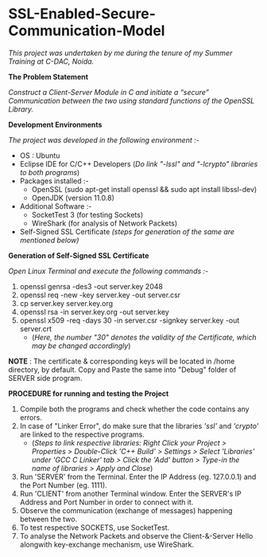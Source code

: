 # SSL-Enabled-Secure-Communication-Model



*This project was undertaken by me during the tenure of my Summer Training at C-DAC, Noida.*



__The Problem Statement__

  *Construct a Client-Server Module in C and initiate a “secure” Communication between the two using standard functions of the OpenSSL Library.*



__Development Environments__

  *The project was developed in the following environment :-*

  * OS : Ubuntu
  * Eclipse IDE for C/C++ Developers
    (*Do link "-lssl" and "-lcrypto" libraries to both programs*)
  * Packages installed :-           
    * OpenSSL
      (sudo apt-get install openssl && sudo apt install libssl-dev)
    * OpenJDK (version 11.0.8) 
  * Additional Software :-
    * SocketTest 3 (for testing Sockets)
    * WireShark (for analysis of Network Packets)
  * Self-Signed SSL Certificate 
    *(steps for generation of the same are mentioned below)*



__Generation of Self-Signed SSL Certificate__

*Open Linux Terminal and execute the following commands :-*

1. openssl genrsa -des3 -out server.key 2048
2. openssl req -new -key server.key -out server.csr
3. cp server.key server.key.org
4. openssl rsa -in server.key.org -out server.key
5. openssl x509 -req -days 30 -in server.csr -signkey server.key -out server.crt
   * (*Here, the number "30" denotes the validity of the Certificate, which may be changed accordingly*)

__NOTE__ : The certificate & corresponding keys will be located in /home directory, by default. Copy and Paste the same into "Debug" folder of SERVER side program. 


__PROCEDURE for running and testing the Project__

1. Compile both the programs and check whether the code contains any errors.
2. In case of "Linker Error", do make sure that the libraries *'ssl'* and *'crypto'* are linked to the respective programs.
   * (*Steps to link respective libraries: Right Click your Project > Properties > Double-Click 'C++ Build' > Settings > Select 'Libraries' under 'GCC C Linker' tab > Click the 'Add' button > Type-in the name of libraries > Apply and Close*)
3. Run 'SERVER' from the Terminal. Enter the IP Address (eg. 127.0.0.1) and the Port Number (eg. 1111).
4. Run 'CLIENT' from another Terminal window. Enter the SERVER's IP Address and Port Number in order to connect with it.
5. Observe the communication (exchange of messages) happening between the two.
6. To test respective SOCKETS, use SocketTest.
7. To analyse the Network Packets and observe the Client-&-Server Hello alongwith key-exchange mechanism, use WireShark.
